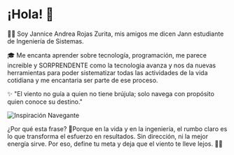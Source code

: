 # ¡Hola! 👋

👩‍💻 Soy Jannice Andrea Rojas Zurita, mis amigos me dicen Jann estudiante de Ingeniería de Sistemas.

🎓 Me encanta aprender sobre tecnología, programación, me parece increible y SORPRENDENTE como la tecnologia avanza y nos da nuevas herramientas
para poder sistematizar todas las actividades de la vida cotidiana y me encantaria ser parte de ese proceso.

✨ "El viento no guía a quien no tiene brújula; solo navega con propósito quien conoce su destino."  


![Inspiración Navegante](https://www.google.com/url?sa=i&url=https%3A%2F%2Falmeriatrending.com%2Fla-brujula-que-te-guia-de-vuelta-a-casa-de-ana-gonzalez%2F&psig=AOvVaw1bnZv1nctx55c9IuBEuWuA&ust=1752333887803000&source=images&cd=vfe&opi=89978449&ved=0CBQQjRxqFwoTCMjc9ciOtY4DFQAAAAAdAAAAABAE)

¿Por qué esta frase?
🪷Porque en la vida y en la ingeniería, el rumbo claro es lo que transforma el esfuerzo en resultados.
Sin dirección, ni la mejor energía sirve. Por eso, define tu meta y deja que el viento te lleve lejos. 🍃🌻
